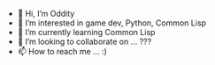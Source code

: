- 👋 Hi, I’m Oddity
- 👀 I’m interested in game dev, Python, Common Lisp
- 🌱 I’m currently learning Common Lisp
- 💞️ I’m looking to collaborate on ... ???
- 📫 How to reach me ... :)

<!---
Odddity/Odddity is a ✨ special ✨ repository because its `README.md` (this file) appears on your GitHub profile.
You can click the Preview link to take a look at your changes.
--->
